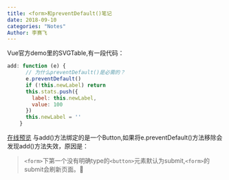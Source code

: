 ```yaml
---
title: <form>和preventDefault()笔记
date: 2018-09-10
categories: "Notes"
Author: 李赛飞
---
```

Vue官方demo里的SVGTable,有一段代码：
```javascript
add: function (e) {
      // 为什么preventDefault()是必需的？
      e.preventDefault()
      if (!this.newLabel) return
      this.stats.push({
        label: this.newLabel,
        value: 100
      })
      this.newLabel = ''
    }
```
[在线预览](http://jsbin.com/xotonac/edit?html,output)
与add()方法绑定的是一个Button,如果将e.preventDefault()方法移除会发现add()方法失效，原因是：
> `<form>`下第一个没有明确type的`<button>`元素默认为submit,`<form>`的submit会刷新页面。
